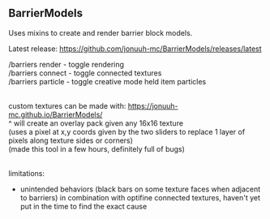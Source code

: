## BarrierModels

Uses mixins to create and render barrier block models.  

Latest release: https://github.com/jonuuh-mc/BarrierModels/releases/latest

/barriers render - toggle rendering  
/barriers connect - toggle connected textures  
/barriers particle - toggle creative mode held item particles

\
custom textures can be made with: https://jonuuh-mc.github.io/BarrierModels/  
^ will create an overlay pack given any 16x16 texture  
(uses a pixel at x,y coords given by the two sliders to replace 1 layer of pixels along texture sides or corners)  
(made this tool in a few hours, definitely full of bugs)

\
limitations:  
 * unintended behaviors (black bars on some texture faces when adjacent to barriers) in combination with optifine connected textures, haven't yet put in the time to find the exact cause  
